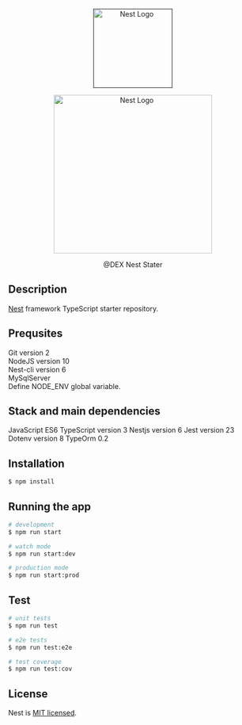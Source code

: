 <p align="center">
  <a href="" target="blank"><img src="https://nestjs.com/img/logo_text.svg" width="160" alt="Nest Logo" /></a>
</p>
<p align="center">
  <img width="320" alt="Nest Logo" src="https://secure.icbdr.com/MediaManagement/QL/MD97XZ6P2MCJT3RRNQL.jpg">
</p>

[travis-image]: https://api.travis-ci.org/nestjs/nest.svg?branch=master
[travis-url]: https://travis-ci.org/nestjs/nest
[linux-image]: https://img.shields.io/travis/nestjs/nest/master.svg?label=linux
[linux-url]: https://travis-ci.org/nestjs/nest
  
<p align="center">
  @DEX Nest Stater
</p>
    


## Description

[Nest](https://github.com/nestjs/nest) framework TypeScript starter repository.

## Prequsites

  <div>
    <div>
      Git version 2 
    </div>
    <div>
      NodeJS version 10 
    </div>
    <div>
      Nest-cli version 6
    </div>
    <div>
      MySqlServer
    </div>
    <div>
      Define NODE_ENV global variable.
    </div>
  </div>

## Stack and main dependencies

JavaScript ES6
TypeScript version 3
Nestjs version 6
Jest version 23
Dotenv version 8
TypeOrm 0.2


## Installation

```bash
$ npm install
```

## Running the app

```bash
# development
$ npm run start

# watch mode
$ npm run start:dev

# production mode
$ npm run start:prod
```

## Test

```bash
# unit tests
$ npm run test

# e2e tests
$ npm run test:e2e

# test coverage
$ npm run test:cov
```
## License

  Nest is [MIT licensed](LICENSE).
